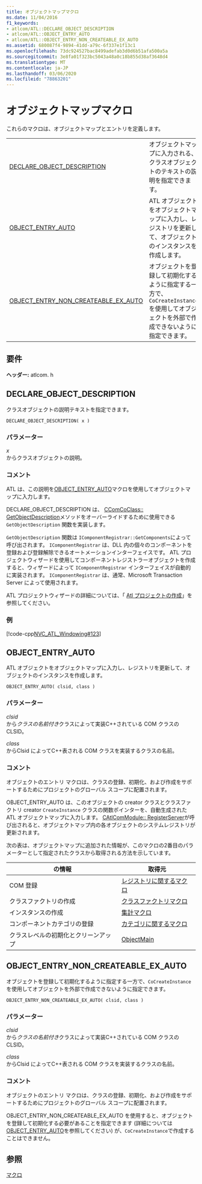 ```yaml
---
title: オブジェクトマップマクロ
ms.date: 11/04/2016
f1_keywords:
- atlcom/ATL::DECLARE_OBJECT_DESCRIPTION
- atlcom/ATL::OBJECT_ENTRY_AUTO
- atlcom/ATL::OBJECT_ENTRY_NON_CREATEABLE_EX_AUTO
ms.assetid: 680087f4-9894-41dd-a79c-6f337e1f13c1
ms.openlocfilehash: 73dc924527bac8499adefab3d0d6b51afa500a5a
ms.sourcegitcommit: 3e8fa01f323bc5043a48a0c18b855d38af3648d4
ms.translationtype: MT
ms.contentlocale: ja-JP
ms.lasthandoff: 03/06/2020
ms.locfileid: "78863201"
---
```

# <a name="object-map-macros"></a>オブジェクトマップマクロ

これらのマクロは、オブジェクトマップとエントリを定義します。

|||
|-|-|
|[DECLARE_OBJECT_DESCRIPTION](#declare_object_description)|オブジェクトマップに入力される、クラスオブジェクトのテキストの説明を指定できます。|
|[OBJECT_ENTRY_AUTO](#object_entry_auto)|ATL オブジェクトをオブジェクトマップに入力し、レジストリを更新して、オブジェクトのインスタンスを作成します。|
|[OBJECT_ENTRY_NON_CREATEABLE_EX_AUTO](#object_entry_non_createable_ex_auto)|オブジェクトを登録して初期化するように指定する一方で、`CoCreateInstance` を使用してオブジェクトを外部で作成できないように指定できます。|

## <a name="requirements"></a>要件

**ヘッダー:** atlcom. h

##  <a name="declare_object_description"></a>DECLARE_OBJECT_DESCRIPTION

クラスオブジェクトの説明テキストを指定できます。

```
DECLARE_OBJECT_DESCRIPTION( x )
```

### <a name="parameters"></a>パラメーター

*x*<br/>
からクラスオブジェクトの説明。

### <a name="remarks"></a>コメント

ATL は、この説明を[OBJECT_ENTRY_AUTO](#object_entry_auto)マクロを使用してオブジェクトマップに入力します。

DECLARE_OBJECT_DESCRIPTION は、 [CComCoClass:: GetObjectDescription](ccomcoclass-class.md#getobjectdescription)メソッドをオーバーライドするために使用できる `GetObjectDescription` 関数を実装します。

`GetObjectDescription` 関数は `IComponentRegistrar::GetComponents`によって呼び出されます。 `IComponentRegistrar` は、DLL 内の個々のコンポーネントを登録および登録解除できるオートメーションインターフェイスです。 ATL プロジェクトウィザードを使用してコンポーネントレジストラーオブジェクトを作成すると、ウィザードによって `IComponentRegistrar` インターフェイスが自動的に実装されます。 `IComponentRegistrar` は、通常、Microsoft Transaction Server によって使用されます。

ATL プロジェクトウィザードの詳細については、「 [Atl プロジェクトの作成](../../atl/reference/creating-an-atl-project.md)」を参照してください。

### <a name="example"></a>例

[!code-cpp[NVC_ATL_Windowing#123](../../atl/codesnippet/cpp/object-map-macros_1.h)]

##  <a name="object_entry_auto"></a>OBJECT_ENTRY_AUTO

ATL オブジェクトをオブジェクトマップに入力し、レジストリを更新して、オブジェクトのインスタンスを作成します。

```
OBJECT_ENTRY_AUTO( clsid, class )
```

### <a name="parameters"></a>パラメーター

*clsid*<br/>
から*クラスの名前付き*クラスによって実装C++されている COM クラスの CLSID。

*class*<br/>
からClsid によってC++表される COM クラスを実装するクラスの名前。

### <a name="remarks"></a>コメント

オブジェクトのエントリ マクロは、クラスの登録、初期化、および作成をサポートするためにプロジェクトのグローバル スコープに配置されます。

OBJECT_ENTRY_AUTO は、このオブジェクトの creator クラスとクラスファクトリ creator `CreateInstance` クラスの関数ポインターを、自動生成された ATL オブジェクトマップに入力します。 [CAtlComModule:: RegisterServer](catlcommodule-class.md#registerserver)が呼び出されると、オブジェクトマップ内の各オブジェクトのシステムレジストリが更新されます。

次の表は、オブジェクトマップに追加された情報が、このマクロの2番目のパラメーターとして指定されたクラスから取得される方法を示しています。

|の情報|取得元|
|---------------------|-------------------|
|COM 登録|[レジストリに関するマクロ](../../atl/reference/registry-macros.md)|
|クラスファクトリの作成|[クラスファクトリマクロ](../../atl/reference/aggregation-and-class-factory-macros.md)|
|インスタンスの作成|[集計マクロ](../../atl/reference/aggregation-and-class-factory-macros.md)|
|コンポーネントカテゴリの登録|[カテゴリに関するマクロ](../../atl/reference/category-macros.md)|
|クラスレベルの初期化とクリーンアップ|[ObjectMain](ccomobjectrootex-class.md#objectmain)|

##  <a name="object_entry_non_createable_ex_auto"></a>OBJECT_ENTRY_NON_CREATEABLE_EX_AUTO

オブジェクトを登録して初期化するように指定する一方で、`CoCreateInstance` を使用してオブジェクトを外部で作成できないように指定できます。

```
OBJECT_ENTRY_NON_CREATEABLE_EX_AUTO( clsid, class )
```

### <a name="parameters"></a>パラメーター

*clsid*<br/>
から*クラスの名前付き*クラスによって実装C++されている COM クラスの CLSID。

*class*<br/>
からClsid によってC++表される COM クラスを実装するクラスの名前。

### <a name="remarks"></a>コメント

オブジェクトのエントリ マクロは、クラスの登録、初期化、および作成をサポートするためにプロジェクトのグローバル スコープに配置されます。

OBJECT_ENTRY_NON_CREATEABLE_EX_AUTO を使用すると、オブジェクトを登録して初期化する必要があることを指定できます (詳細については[OBJECT_ENTRY_AUTO](#object_entry_auto)を参照してください) が、`CoCreateInstance`で作成することはできません。

## <a name="see-also"></a>参照

[マクロ](../../atl/reference/atl-macros.md)
